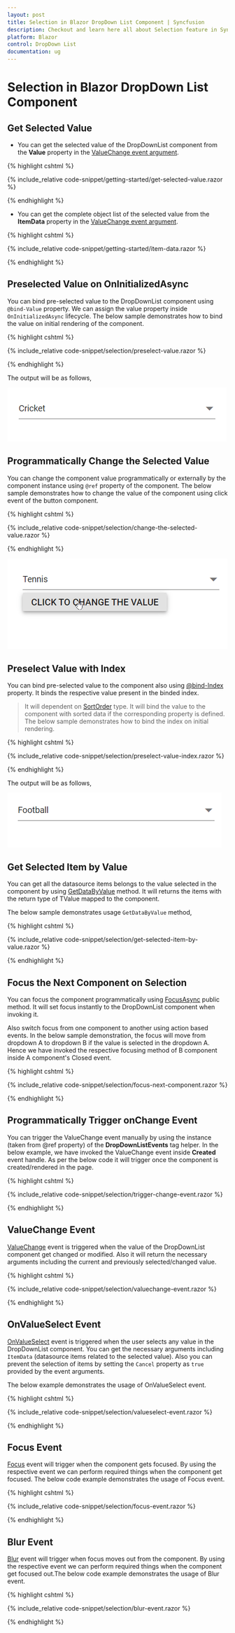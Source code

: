 ```yaml
---
layout: post
title: Selection in Blazor DropDown List Component | Syncfusion
description: Checkout and learn here all about Selection feature in Syncfusion Blazor DropDownList component and more.
platform: Blazor
control: DropDown List
documentation: ug
---
```


# Selection in Blazor DropDown List Component

## Get Selected Value

* You can get the selected value of the DropDownList component from the **Value** property in the [ValueChange event argument](https://help.syncfusion.com/cr/blazor/Syncfusion.Blazor.DropDowns.ChangeEventArgs-2.html#Syncfusion_Blazor_DropDowns_ChangeEventArgs_2_Value). 

{% highlight cshtml %}

{% include_relative code-snippet/getting-started/get-selected-value.razor %}

{% endhighlight %}

* You can get the complete object list of the selected value from the **ItemData** property in the [ValueChange event argument](https://help.syncfusion.com/cr/blazor/Syncfusion.Blazor.DropDowns.ChangeEventArgs-2.html#Syncfusion_Blazor_DropDowns_ChangeEventArgs_2_ItemData).

{% highlight cshtml %}

{% include_relative code-snippet/getting-started/item-data.razor %}

{% endhighlight %}

## Preselected Value on OnInitializedAsync

You can bind pre-selected value to the DropDownList component using `@bind-Value` property. We can assign the value property inside `OnInitializedAsync` lifecycle. The below sample demonstrates how to bind the value on initial rendering of the component.

{% highlight cshtml %}

{% include_relative code-snippet/selection/preselect-value.razor %}

{% endhighlight %}

The output will be as follows,

![Blazor DropDownList with pre-select value](./images/selection/blazor_dropdown_preselect-value.png)

## Programmatically Change the Selected Value

You can change the component value programmatically or externally by the component instance using `@ref` property of the component. The below sample demonstrates how to change the value of the component using click event of the button component.

{% highlight cshtml %}

{% include_relative code-snippet/selection/change-the-selected-value.razor %}

{% endhighlight %}

![Blazor DropDownList with pre-select value before](./images/selection/blazor_dropdown_changing-selected-value.gif)

## Preselect Value with Index

You can bind pre-selected value to the component also using [@bind-Index](https://help.syncfusion.com/cr/blazor/Syncfusion.Blazor.DropDowns.SfDropDownList-2.html#Syncfusion_Blazor_DropDowns_SfDropDownList_2_Index) property. It binds the respective value present in the binded index.

> It will dependent on [SortOrder](https://help.syncfusion.com/cr/blazor/Syncfusion.Blazor.DropDowns.SortOrder.html) type. It will bind the value to the component with sorted data if the corresponding property is defined.
The below sample demonstrates how to bind the index on initial rendering.

{% highlight cshtml %}

{% include_relative code-snippet/selection/preselect-value-index.razor %}

{% endhighlight %}

The output will be as follows,

![Blazor DropDownList with bind-index](./images/selection/blazor_dropdown_preselect-value-index.png)

## Get Selected Item by Value

You can get all the datasource items belongs to the value selected in the component by using [GetDataByValue](https://help.syncfusion.com/cr/blazor/Syncfusion.Blazor.DropDowns.SfDropDownList-2.html#Syncfusion_Blazor_DropDowns_SfDropDownList_2_GetDataByValue__0_) method. It will returns the items with the return type of TValue mapped to the component. 

The below sample demonstrates usage `GetDataByValue` method,

{% highlight cshtml %}

{% include_relative code-snippet/selection/get-selected-item-by-value.razor %}

{% endhighlight %}

## Focus the Next Component on Selection

You can focus the component programmatically using [FocusAsync](https://help.syncfusion.com/cr/blazor/Syncfusion.Blazor.DropDowns.SfDropDownList-2.html#Syncfusion_Blazor_DropDowns_SfDropDownList_2_FocusAsync) public method. It will set focus instantly to the DropDownList component when invoking it. 

Also switch focus from one component to another using action based events. In the below sample demonstration, the focus will move from dropdown A to dropdown B if the value is selected in the dropdown A. Hence we have invoked the respective focusing method of B component inside A component's Closed event.

{% highlight cshtml %}

{% include_relative code-snippet/selection/focus-next-component.razor %}

{% endhighlight %}

## Programmatically Trigger onChange Event

You can trigger the ValueChange event manually by using the instance (taken from @ref property) of the **DropDownListEvents** tag helper. In the below example, we have invoked the ValueChange event inside **Created** event handle. As per the below code it will trigger once the component is created/rendered in the page.

{% highlight cshtml %}

{% include_relative code-snippet/selection/trigger-change-event.razor %}

{% endhighlight %}

## ValueChange Event

[ValueChange](https://help.syncfusion.com/cr/blazor/Syncfusion.Blazor.DropDowns.DropDownListEvents-2.html#Syncfusion_Blazor_DropDowns_DropDownListEvents_2_ValueChange) event is triggered when the value of the DropDownList component get changed or modified. Also it will return the necessary arguments including the current and previously selected/changed value.

{% highlight cshtml %}

{% include_relative code-snippet/selection/valuechange-event.razor %}

{% endhighlight %}

## OnValueSelect Event

[OnValueSelect](https://help.syncfusion.com/cr/blazor/Syncfusion.Blazor.DropDowns.DropDownListEvents-2.html#Syncfusion_Blazor_DropDowns_DropDownListEvents_2_OnValueSelect) event is triggered when the user selects any value in the DropDownList component. You can get the necessary arguments including `ItemData` (datasource items related to the selected value). Also you can prevent the selection of items by setting the `Cancel` property as `true` provided by the event arguments. 

The below example demonstrates the usage of OnValueSelect event.

{% highlight cshtml %}

{% include_relative code-snippet/selection/valueselect-event.razor %}

{% endhighlight %}

## Focus Event

[Focus](https://help.syncfusion.com/cr/blazor/Syncfusion.Blazor.DropDowns.DropDownListEvents-2.html#Syncfusion_Blazor_DropDowns_DropDownListEvents_2_Focus) event will trigger when the component gets focused. By using the respective event we can perform required things when the component get focused. The below code example demonstrates the usage of Focus event.

{% highlight cshtml %}

{% include_relative code-snippet/selection/focus-event.razor %}

{% endhighlight %}

## Blur Event

[Blur](https://help.syncfusion.com/cr/blazor/Syncfusion.Blazor.DropDowns.DropDownListEvents-2.html#Syncfusion_Blazor_DropDowns_DropDownListEvents_2_Blur) event will trigger when focus moves out from the component. By using the respective event we can perform required things when the component get focused out.The below code example demonstrates the usage of Blur event.

{% highlight cshtml %}

{% include_relative code-snippet/selection/blur-event.razor %}

{% endhighlight %}